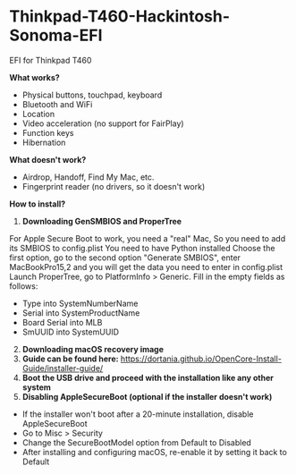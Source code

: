 # Thinkpad-T460-Hackintosh-Sonoma-EFI
EFI for Thinkpad T460 

**What works?**
- Physical buttons, touchpad, keyboard
- Bluetooth and WiFi
- Location
- Video acceleration (no support for FairPlay)
- Function keys
- Hibernation

**What doesn't work?**
- Airdrop, Handoff, Find My Mac, etc.
- Fingerprint reader (no drivers, so it doesn't work)

**How to install?**

1. **Downloading GenSMBIOS and ProperTree**

For Apple Secure Boot to work, you need a "real" Mac,
So you need to add its SMBIOS to config.plist
You need to have Python installed
Choose the first option, go to the second option "Generate SMBIOS", enter MacBookPro15,2 and you will get the data you need to enter in config.plist
Launch ProperTree, go to PlatformInfo > Generic.
Fill in the empty fields as follows:
- Type into SystemNumberName
- Serial into SystemProductName
- Board Serial into MLB
- SmUUID into SystemUUID

2. **Downloading macOS recovery image**
3. **Guide can be found here:**
   https://dortania.github.io/OpenCore-Install-Guide/installer-guide/
5. **Boot the USB drive and proceed with the installation like any other system**
6. **Disabling AppleSecureBoot (optional if the installer doesn't work)**

- If the installer won't boot after a 20-minute installation, disable AppleSecureBoot
- Go to Misc > Security
- Change the SecureBootModel option from Default to Disabled
- After installing and configuring macOS, re-enable it by setting it back to Default
